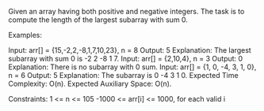 Given an array having both positive and negative integers. The task is to compute the length of the largest subarray with sum 0.

Examples:

Input: arr[] = {15,-2,2,-8,1,7,10,23}, n = 8
Output: 5
Explanation: The largest subarray with sum 0 is -2 2 -8 1 7.
Input: arr[] = {2,10,4}, n = 3
Output: 0
Explanation: There is no subarray with 0 sum.
Input: arr[] = {1, 0, -4, 3, 1, 0}, n = 6
Output: 5
Explanation: The subarray is 0 -4 3 1 0.
Expected Time Complexity: O(n).
Expected Auxiliary Space: O(n).

Constraints:
1 <= n <= 105
-1000 <= arr[i] <= 1000, for each valid i
